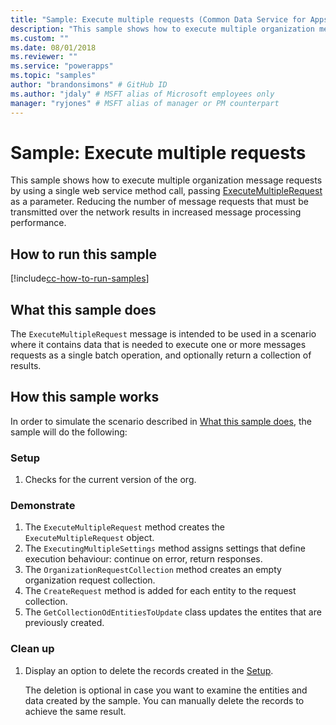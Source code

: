 ```yaml
---
title: "Sample: Execute multiple requests (Common Data Service for Apps) | Microsoft Docs" # Intent and product brand in a unique string of 43-59 chars including spaces
description: "This sample shows how to execute multiple organization messages requestsby using a single web service method call." # 115-145 characters including spaces. This abstract displays in the search result.
ms.custom: ""
ms.date: 08/01/2018
ms.reviewer: ""
ms.service: "powerapps"
ms.topic: "samples"
author: "brandonsimons" # GitHub ID
ms.author: "jdaly" # MSFT alias of Microsoft employees only
manager: "ryjones" # MSFT alias of manager or PM counterpart
---
```

# Sample: Execute multiple requests

<!-- https://docs.microsoft.com/en-us/dynamics365/customer-engagement/developer/org-service/sample-execute-multiple-requests -->

This sample shows how to execute multiple organization message requests by using a single web service method call, passing [ExecuteMultipleRequest](https://docs.microsoft.com/en-us/dotnet/api/microsoft.xrm.sdk.messages.executemultiplerequest?view=dynamics-general-ce-9) as a parameter. Reducing the number of message requests that must be transmitted over the network results in increased message processing performance.

## How to run this sample

[!include[cc-how-to-run-samples](../../includes/cc-how-to-run-samples.md)]

## What this sample does

The `ExecuteMultipleRequest` message is intended to be used in a scenario where it contains data that is needed to execute one or more messages requests as a single batch operation, and optionally return a collection of results.

## How this sample works

In order to simulate the scenario described in [What this sample does](#what-this-sample-does), the sample will do the following:

### Setup

1. Checks for the current version of the org.

### Demonstrate

1. The `ExecuteMultipleRequest` method creates the `ExecuteMultipleRequest` object.
1. The `ExecutingMultipleSettings` method assigns settings that define execution behaviour: continue on error, return responses.
1. The `OrganizationRequestCollection` method creates an empty organization request collection.
1. The `CreateRequest` method is added for each entity to the request collection.
1. The `GetCollectionOdEntitiesToUpdate` class updates the entites that are previously created.


### Clean up

1. Display an option to delete the records created in the [Setup](#setup).

    The deletion is optional in case you want to examine the entities and data created by the sample. You can manually delete the records to achieve the same result.
